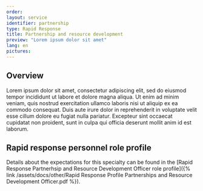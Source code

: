 ```yaml
---
order: 
layout: service
identifier: partnership
type: Rapid Response
title: Partnership and resource development
preview: "Lorem ipsum dolor sit amet"
lang: en
pictures: 
---
```


## Overview

Lorem ipsum dolor sit amet, consectetur adipiscing elit, sed do eiusmod tempor incididunt ut labore et dolore magna aliqua. Ut enim ad minim veniam, quis nostrud exercitation ullamco laboris nisi ut aliquip ex ea commodo consequat. Duis aute irure dolor in reprehenderit in voluptate velit esse cillum dolore eu fugiat nulla pariatur. Excepteur sint occaecat cupidatat non proident, sunt in culpa qui officia deserunt mollit anim id est laborum.

## Rapid response personnel role profile

Details about the expectations for this specialty can be found in the [Rapid Response Partnerhsip and Resource Development Officer role profile]({% link /assets/docs/other/Rapid Response Profile Partnerships and Resource Development Officer.pdf %}).
